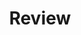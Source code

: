 ---
review:
    - questions:
        question: >
            Which of the following statements is true about kubearchinspect?
        answers:
            - KubeArchInspect displays a report of the images running in a Kubernetes cluster, but it does not identify which images support arm64.
            - KubeArchInspect displays a report of the images running in a Kubernetes cluster and identifies which images support arm64.
            - KubeArchInspect displays a report of the images running in a Kubernetes cluster and identifies which images are running on arm64.
        correct_answer: 2
        explanation: >
            KubeArchInspect displays a report of the images running in a Kubernetes cluster and identifies which ones support arm64. The report is generated by connecting to the source registry for each image and checking which architectures are available.
               
    - questions:
        question: >
            True or False: KubeArchInspect automatically upgrades images to the latest version.
        answers:
            - "True"
            - "False"
        correct_answer: 2
        explanation: >
            KubeArchInspect does not automatically upgrade images to the latest version. It only identifies the images that are available.

    - questions:
        question: >
            Which of the following is NOT a way to improve your cluster's Arm compatibility?
        answers:
            - Upgrade images to a newer version -- if they support arm64.
            - Find an alternative image that supports arm64.
            - Request that the developers of an image build and publish an arm64 version.
            - Contact the Kubernetes community to upgrade your cluster.
        correct_answer: 4
        explanation: >
            KubeArchInspect helps you identify the available images that support arm64, but it does not upgrade the cluster. You would have to upgrade the cluster manually using the appropriate Kubernetes commands.


# ================================================================================
#       FIXED, DO NOT MODIFY
# ================================================================================
title: "Review"                 # Always the same title
weight: 20                      # Set to always be larger than the content in this path
layout: "learningpathall"       # All files under learning paths have this same wrapper
---